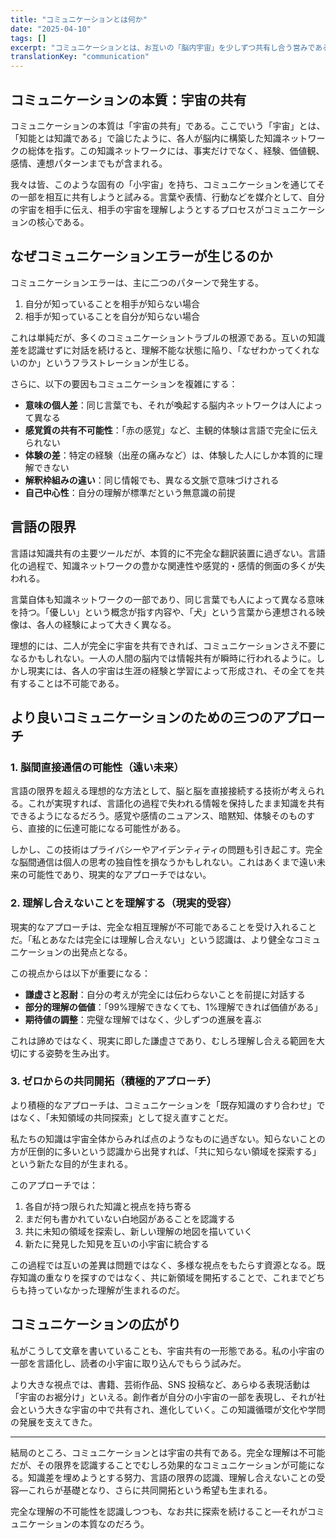 ```yaml
---
title: "コミュニケーションとは何か"
date: "2025-04-10"
tags: []
excerpt: "コミュニケーションとは、お互いの「脳内宇宙」を少しずつ共有し合う営みである。しかしその過程には、言語という不完全な翻訳装置を介するがゆえの限界が常につきまとう。"
translationKey: "communication"
---
```


## コミュニケーションの本質：宇宙の共有

コミュニケーションの本質は「宇宙の共有」である。ここでいう「宇宙」とは、「知能とは知識である」で論じたように、各人が脳内に構築した知識ネットワークの総体を指す。この知識ネットワークには、事実だけでなく、経験、価値観、感情、連想パターンまでもが含まれる。

我々は皆、このような固有の「小宇宙」を持ち、コミュニケーションを通じてその一部を相互に共有しようと試みる。言葉や表情、行動などを媒介として、自分の宇宙を相手に伝え、相手の宇宙を理解しようとするプロセスがコミュニケーションの核心である。

## なぜコミュニケーションエラーが生じるのか

コミュニケーションエラーは、主に二つのパターンで発生する。

1. 自分が知っていることを相手が知らない場合
2. 相手が知っていることを自分が知らない場合

これは単純だが、多くのコミュニケーショントラブルの根源である。互いの知識差を認識せずに対話を続けると、理解不能な状態に陥り、「なぜわかってくれないのか」というフラストレーションが生じる。

さらに、以下の要因もコミュニケーションを複雑にする：

- **意味の個人差**：同じ言葉でも、それが喚起する脳内ネットワークは人によって異なる
- **感覚質の共有不可能性**：「赤の感覚」など、主観的体験は言語で完全に伝えられない
- **体験の差**：特定の経験（出産の痛みなど）は、体験した人にしか本質的に理解できない
- **解釈枠組みの違い**：同じ情報でも、異なる文脈で意味づけされる
- **自己中心性**：自分の理解が標準だという無意識の前提

## 言語の限界

言語は知識共有の主要ツールだが、本質的に不完全な翻訳装置に過ぎない。言語化の過程で、知識ネットワークの豊かな関連性や感覚的・感情的側面の多くが失われる。

言葉自体も知識ネットワークの一部であり、同じ言葉でも人によって異なる意味を持つ。「優しい」という概念が指す内容や、「犬」という言葉から連想される映像は、各人の経験によって大きく異なる。

理想的には、二人が完全に宇宙を共有できれば、コミュニケーションさえ不要になるかもしれない。一人の人間の脳内では情報共有が瞬時に行われるように。しかし現実には、各人の宇宙は生涯の経験と学習によって形成され、その全てを共有することは不可能である。

## より良いコミュニケーションのための三つのアプローチ

### 1. 脳間直接通信の可能性（遠い未来）

言語の限界を超える理想的な方法として、脳と脳を直接接続する技術が考えられる。これが実現すれば、言語化の過程で失われる情報を保持したまま知識を共有できるようになるだろう。感覚や感情のニュアンス、暗黙知、体験そのものすら、直接的に伝達可能になる可能性がある。

しかし、この技術はプライバシーやアイデンティティの問題も引き起こす。完全な脳間通信は個人の思考の独自性を損なうかもしれない。これはあくまで遠い未来の可能性であり、現実的なアプローチではない。

### 2. 理解し合えないことを理解する（現実的受容）

現実的なアプローチは、完全な相互理解が不可能であることを受け入れることだ。「私とあなたは完全には理解し合えない」という認識は、より健全なコミュニケーションの出発点となる。

この視点からは以下が重要になる：

- **謙虚さと忍耐**：自分の考えが完全には伝わらないことを前提に対話する
- **部分的理解の価値**：「99%理解できなくても、1%理解できれば価値がある」
- **期待値の調整**：完璧な理解ではなく、少しずつの進展を喜ぶ

これは諦めではなく、現実に即した謙虚さであり、むしろ理解し合える範囲を大切にする姿勢を生み出す。

### 3. ゼロからの共同開拓（積極的アプローチ）

より積極的なアプローチは、コミュニケーションを「既存知識のすり合わせ」ではなく、「未知領域の共同探索」として捉え直すことだ。

私たちの知識は宇宙全体からみれば点のようなものに過ぎない。知らないことの方が圧倒的に多いという認識から出発すれば、「共に知らない領域を探索する」という新たな目的が生まれる。

このアプローチでは：

1. 各自が持つ限られた知識と視点を持ち寄る
2. まだ何も書かれていない白地図があることを認識する
3. 共に未知の領域を探索し、新しい理解の地図を描いていく
4. 新たに発見した知見を互いの小宇宙に統合する

この過程では互いの差異は問題ではなく、多様な視点をもたらす資源となる。既存知識の重なりを探すのではなく、共に新領域を開拓することで、これまでどちらも持っていなかった理解が生まれるのだ。

## コミュニケーションの広がり

私がこうして文章を書いていることも、宇宙共有の一形態である。私の小宇宙の一部を言語化し、読者の小宇宙に取り込んでもらう試みだ。

より大きな視点では、書籍、芸術作品、SNS 投稿など、あらゆる表現活動は「宇宙のお裾分け」といえる。創作者が自分の小宇宙の一部を表現し、それが社会という大きな宇宙の中で共有され、進化していく。この知識循環が文化や学問の発展を支えてきた。

---

結局のところ、コミュニケーションとは宇宙の共有である。完全な理解は不可能だが、その限界を認識することでむしろ効果的なコミュニケーションが可能になる。知識差を埋めようとする努力、言語の限界の認識、理解し合えないことの受容—これらが基礎となり、さらに共同開拓という希望も生まれる。

完全な理解の不可能性を認識しつつも、なお共に探索を続けること—それがコミュニケーションの本質なのだろう。
